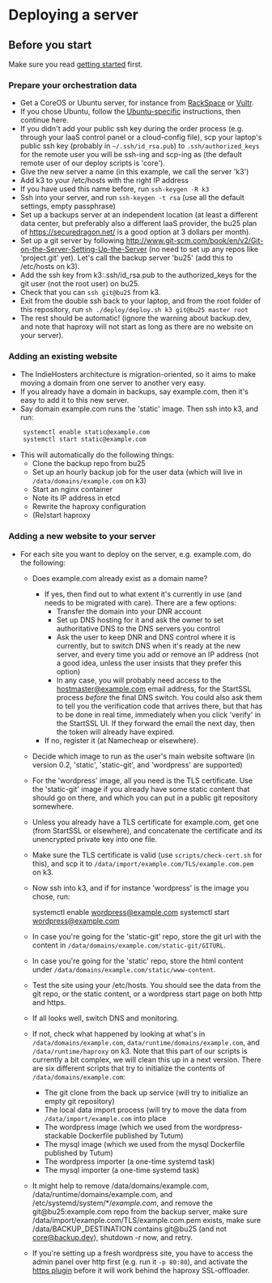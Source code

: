 # Deploying a server

## Before you start
Make sure you read [getting started](getting-started-as-a-hoster.md) first.

### Prepare your orchestration data
* Get a CoreOS or Ubuntu server, for instance from [RackSpace](rackspace.com) or [Vultr](vultr.com).
* If you chose Ubuntu, follow the [Ubuntu-specific](running-on-ubuntu.md) instructions, then continue here.
* If you didn't add your public ssh key during the order process (e.g. through your IaaS control panel or a cloud-config file),
  scp your laptop's public ssh key (probably in `~/.ssh/id_rsa.pub`) to `.ssh/authorized_keys` for the remote user
  you will be ssh-ing and scp-ing as (the default remote user of our deploy scripts is 'core').
* Give the new server a name (in this example, we call the server 'k3')
* Add k3 to your /etc/hosts with the right IP address
* If you have used this name before, run `ssh-keygen -R k3`
* Ssh into your server, and run `ssh-keygen -t rsa`  (use all the default settings, empty passphrase)
* Set up a backups server at an independent location (at least a different data center, but preferably also a different IaaS provider, the bu25 plan of https://securedragon.net/ is a good option at 3 dollars per month).
* Set up a git server by following http://www.git-scm.com/book/en/v2/Git-on-the-Server-Setting-Up-the-Server (no need to set up any repos like 'project.git' yet).  Let's call the backup server 'bu25' (add this to /etc/hosts on k3).
* Add the ssh key from k3:.ssh/id_rsa.pub to the authorized_keys for the git user (not the root user) on bu25.
* Check that you can `ssh git@bu25` from k3.
* Exit from the double ssh back to your laptop, and from the root folder of this repository, run `sh ./deploy/deploy.sh k3 git@bu25 master root`
* The rest should be automatic! (ignore the warning about backup.dev, and note that haproxy will not start as long as there are no website on your server).

### Adding an existing website
* The IndieHosters architecture is migration-oriented, so it aims to make moving a domain from one server to another very easy.
* If you already have a domain in backups, say example.com, then it's easy to add it to this new server.
* Say domain example.com runs the 'static' image. Then ssh into k3, and run:

````bash
    systemctl enable static@example.com
    systemctl start static@example.com
````

* This will automatically do the following things:
  * Clone the backup repo from bu25
  * Set up an hourly backup job for the user data (which will live in `/data/domains/example.com` on k3)
  * Start an nginx container
  * Note its IP address in etcd
  * Rewrite the haproxy configuration
  * (Re)start haproxy

### Adding a new website to your server
* For each site you want to deploy on the server, e.g. example.com, do the following:
  * Does example.com already exist as a domain name?
    * If yes, then find out to what extent it's currently in use (and needs to be migrated with care). There are a few options:
      * Transfer the domain into your DNR account
      * Set up DNS hosting for it and ask the owner to set authoritative DNS to the DNS servers you control
      * Ask the user to keep DNR and DNS control where it is currently, but to switch DNS when it's ready at the new server, and every time
        you add or remove an IP address (not a good idea, unless the user insists that they prefer this option)
      * In any case, you will probably need access to the hostmaster@example.com email address, for the StartSSL process *before*
        the final DNS switch. You could also ask them to tell you the verification code that arrives there, but that has to be done
        in real time, immediately when you click 'verify' in the StartSSL UI. If they forward the email the next day, then the token
        will already have expired.
    * If no, register it (at Namecheap or elsewhere).
  * Decide which image to run as the user's main website software (in version 0.2, 'static', 'static-git', and 'wordpress' are supported)
  * For the 'wordpress' image, all you need is the TLS certificate. Use the 'static-git' image if you already have some static
    content that should go on there, and which you can put in a public git repository somewhere.
  * Unless you already have a TLS certificate for example.com, get one
    (from StartSSL or elsewhere), and concatenate the certificate
    and its unencrypted private key into one file.
  * Make sure the TLS certificate is valid (use `scripts/check-cert.sh` for this), and scp it to `/data/import/example.com/TLS/example.com.pem` on k3.
  * Now ssh into k3, and if for instance 'wordpress' is the image you chose, run:

    systemctl enable wordpress@example.com
    systemctl start wordpress@example.com

  * In case you're going for the 'static-git' repo, store the git url with the content in `/data/domains/example.com/static-git/GITURL`.
  * In case you're going for the 'static' repo, store the html content under `/data/domains/example.com/static/www-content`.
  * Test the site using your /etc/hosts. You should see the data from the git repo, or the static content, or a wordpress start page
    on both http and https.
  * If all looks well, switch DNS and monitoring.
  * If not, check what happened by looking at what's in `/data/domains/example.com`, `data/runtime/domains/example.com`, and `/data/runtime/haproxy` on k3. Note that this part of our scripts is currently a bit complex, we will clean this up in a next version. There are six different scripts that try to initialize the contents of `/data/domains/example.com`:
    * The git clone from the back up service (will try to initialize an empty git repository)
    * The local data import process (will try to move the data from `/data/import/example.com` into place
    * The wordpress image (which we used from the wordpress-stackable Dockerfile published by Tutum)
    * The mysql image (which we used from the mysql Dockerfile published by Tutum)
    * The wordpress importer (a one-time systemd task)
    * The mysql importer (a one-time systemd task)
  * It might help to remove /data/domains/example.com, /data/runtime/domains/example.com, and /etc/systemd/system/*/*example.com*, and remove the git@bu25:example.com repo from the backup server, make sure /data/import/example.com/TLS/example.com.pem exists, make sure /data/BACKUP_DESTINATION contains git@bu25 (and not core@backup.dev), shutdown -r now, and retry.
  * If you're setting up a fresh wordpress site, you have to access the admin panel over http first (e.g. run it `-p 80:80`), and activate the [https plugin](https://wordpress.org/plugins/wordpress-https/) before it will work behind the haproxy SSL-offloader.
